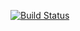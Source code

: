 [![Build Status](https://circleci.com/gh/segmentio/proxy-clone.png?circle-token=cd57354006cdfce87e62342e89a0689ba0757756)](https://circleci.com/gh/segmentio/proxy-clone)

